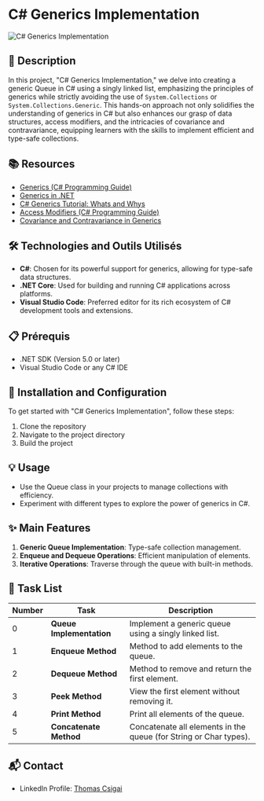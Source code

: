 # C# Generics Implementation

![C# Generics Implementation](/path/to/image "C# Generics Implementation")

## 📝 Description
In this project, "C# Generics Implementation," we delve into creating a generic Queue in C# using a singly linked list, emphasizing the principles of generics while strictly avoiding the use of `System.Collections` or `System.Collections.Generic`. This hands-on approach not only solidifies the understanding of generics in C# but also enhances our grasp of data structures, access modifiers, and the intricacies of covariance and contravariance, equipping learners with the skills to implement efficient and type-safe collections.

## 📚 Resources
- [Generics (C# Programming Guide)](https://docs.microsoft.com/en-us/dotnet/csharp/programming-guide/generics/)
- [Generics in .NET](https://docs.microsoft.com/en-us/dotnet/standard/generics/)
- [C# Generics Tutorial: Whats and Whys](https://www.tutorialsteacher.com/csharp/csharp-generics)
- [Access Modifiers (C# Programming Guide)](https://docs.microsoft.com/en-us/dotnet/csharp/programming-guide/classes-and-structs/access-modifiers)
- [Covariance and Contravariance in Generics](https://docs.microsoft.com/en-us/dotnet/standard/generics/covariance-and-contravariance)

## 🛠️ Technologies and Outils Utilisés
- **C#**: Chosen for its powerful support for generics, allowing for type-safe data structures.
- **.NET Core**: Used for building and running C# applications across platforms.
- **Visual Studio Code**: Preferred editor for its rich ecosystem of C# development tools and extensions.

## 📋 Prérequis
- .NET SDK (Version 5.0 or later)
- Visual Studio Code or any C# IDE

## 🚀 Installation and Configuration
To get started with "C# Generics Implementation", follow these steps:
1. Clone the repository
2. Navigate to the project directory
3. Build the project

## 💡 Usage
- Use the Queue class in your projects to manage collections with efficiency.
- Experiment with different types to explore the power of generics in C#.

## ✨ Main Features
1. **Generic Queue Implementation**: Type-safe collection management.
2. **Enqueue and Dequeue Operations**: Efficient manipulation of elements.
3. **Iterative Operations**: Traverse through the queue with built-in methods.

## 📝 Task List
| Number | Task                    | Description                                                                    |
| ------ | ----------------------- | ------------------------------------------------------------------------------ |
| 0      | **Queue Implementation** | Implement a generic queue using a singly linked list.                         |
| 1      | **Enqueue Method**       | Method to add elements to the queue.                                          |
| 2      | **Dequeue Method**       | Method to remove and return the first element.                                |
| 3      | **Peek Method**          | View the first element without removing it.                                   |
| 4      | **Print Method**         | Print all elements of the queue.                                              |
| 5      | **Concatenate Method**   | Concatenate all elements in the queue (for String or Char types).             |

## 📬 Contact
- LinkedIn Profile: [Thomas Csigai](https://www.linkedin.com/in/thomas-csigai/)
